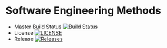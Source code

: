# Software Engineering Methods
- Master Build Status [![Build Status](https://travis-ci.com/McPenquen/sem.svg?branch=master)](https://travis-ci.com/McPenquen/sem)
- License [![LICENSE](https://img.shields.io/github/license/McPenquen/sem.svg?style=flat-square)](https://github.com/kevin-chalmers/sem/blob/master/LICENSE)
- Release [![Releases](https://img.shields.io/github/release/McPenquen/sem/all.svg?style=flat-square)](https://github.com/kevin-chalmers/sem/releases)